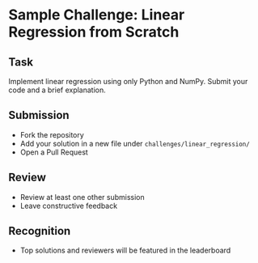 # Sample Challenge: Linear Regression from Scratch

## Task
Implement linear regression using only Python and NumPy. Submit your code and a brief explanation.

## Submission
- Fork the repository
- Add your solution in a new file under `challenges/linear_regression/`
- Open a Pull Request

## Review
- Review at least one other submission
- Leave constructive feedback

## Recognition
- Top solutions and reviewers will be featured in the leaderboard
